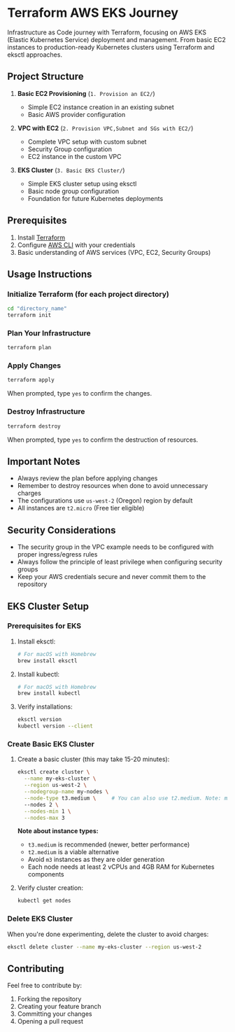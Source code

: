 # Terraform AWS EKS Journey

Infrastructure as Code journey with Terraform, focusing on AWS EKS (Elastic Kubernetes Service) deployment and management. From basic EC2 instances to production-ready Kubernetes clusters using Terraform and eksctl approaches.

## Project Structure

1. **Basic EC2 Provisioning** (`1. Provision an EC2/`)
   - Simple EC2 instance creation in an existing subnet
   - Basic AWS provider configuration

2. **VPC with EC2** (`2. Provision VPC,Subnet and SGs with EC2/`)
   - Complete VPC setup with custom subnet
   - Security Group configuration
   - EC2 instance in the custom VPC

3. **EKS Cluster** (`3. Basic EKS Cluster/`)
   - Simple EKS cluster setup using eksctl
   - Basic node group configuration
   - Foundation for future Kubernetes deployments

## Prerequisites

1. Install [Terraform](https://developer.hashicorp.com/terraform/downloads)
2. Configure [AWS CLI](https://aws.amazon.com/cli/) with your credentials
3. Basic understanding of AWS services (VPC, EC2, Security Groups)

## Usage Instructions

### Initialize Terraform (for each project directory)
```bash
cd "directory_name"
terraform init
```

### Plan Your Infrastructure
```bash
terraform plan
```

### Apply Changes
```bash
terraform apply
```
When prompted, type `yes` to confirm the changes.

### Destroy Infrastructure
```bash
terraform destroy
```
When prompted, type `yes` to confirm the destruction of resources.

## Important Notes

- Always review the plan before applying changes
- Remember to destroy resources when done to avoid unnecessary charges
- The configurations use `us-west-2` (Oregon) region by default
- All instances are `t2.micro` (Free tier eligible)

## Security Considerations

- The security group in the VPC example needs to be configured with proper ingress/egress rules
- Always follow the principle of least privilege when configuring security groups
- Keep your AWS credentials secure and never commit them to the repository

## EKS Cluster Setup

### Prerequisites for EKS
1. Install eksctl:
   ```bash
   # For macOS with Homebrew
   brew install eksctl
   ```

2. Install kubectl:
   ```bash
   # For macOS with Homebrew
   brew install kubectl
   ```

3. Verify installations:
   ```bash
   eksctl version
   kubectl version --client
   ```

### Create Basic EKS Cluster
1. Create a basic cluster (this may take 15-20 minutes):
   ```bash
   eksctl create cluster \
     --name my-eks-cluster \
     --region us-west-2 \
     --nodegroup-name my-nodes \
     --node-type t3.medium \     # You can also use t2.medium. Note: m3.medium is deprecated
     --nodes 2 \
     --nodes-min 1 \
     --nodes-max 3
   ```

   **Note about instance types:**
   - `t3.medium` is recommended (newer, better performance)
   - `t2.medium` is a viable alternative
   - Avoid `m3` instances as they are older generation
   - Each node needs at least 2 vCPUs and 4GB RAM for Kubernetes components

2. Verify cluster creation:
   ```bash
   kubectl get nodes
   ```

### Delete EKS Cluster
When you're done experimenting, delete the cluster to avoid charges:
```bash
eksctl delete cluster --name my-eks-cluster --region us-west-2
```

## Contributing

Feel free to contribute by:
1. Forking the repository
2. Creating your feature branch
3. Committing your changes
4. Opening a pull request
